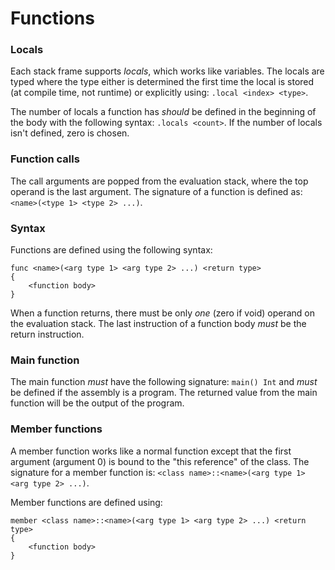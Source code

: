 # Functions

### Locals
Each stack frame supports _locals_, which works like variables. The locals are typed where the type either is determined the first time the local is stored (at compile time, not runtime) or explicitly using: `.local <index> <type>`.

The number of locals a function has _should_ be defined in the beginning of the body with the following
syntax: `.locals <count>`. If the number of locals isn't defined, zero is chosen.

### Function calls
The call arguments are popped from the evaluation stack, where the top operand is the last argument. The signature of a function is defined as: `<name>(<type 1> <type 2> ...)`.

### Syntax
Functions are defined using the following syntax:
```
func <name>(<arg type 1> <arg type 2> ...) <return type>
{
    <function body>
}
```
When a function returns, there must be only _one_ (zero if void) operand on the evaluation stack. The last instruction of a function body _must_ be the return instruction.

### Main function
The main function _must_ have the following signature: `main() Int` and _must_ be defined if the assembly is a program.
The returned value from the main function will be the output of the program.

### Member functions
A member function works like a normal function except that the first argument (argument 0) is bound to the "this reference" of the class. The signature for a member function is: `<class name>::<name>(<arg type 1> <arg type 2> ...)`.

Member functions are defined using:
```
member <class name>::<name>(<arg type 1> <arg type 2> ...) <return type>
{
    <function body>
}
```
